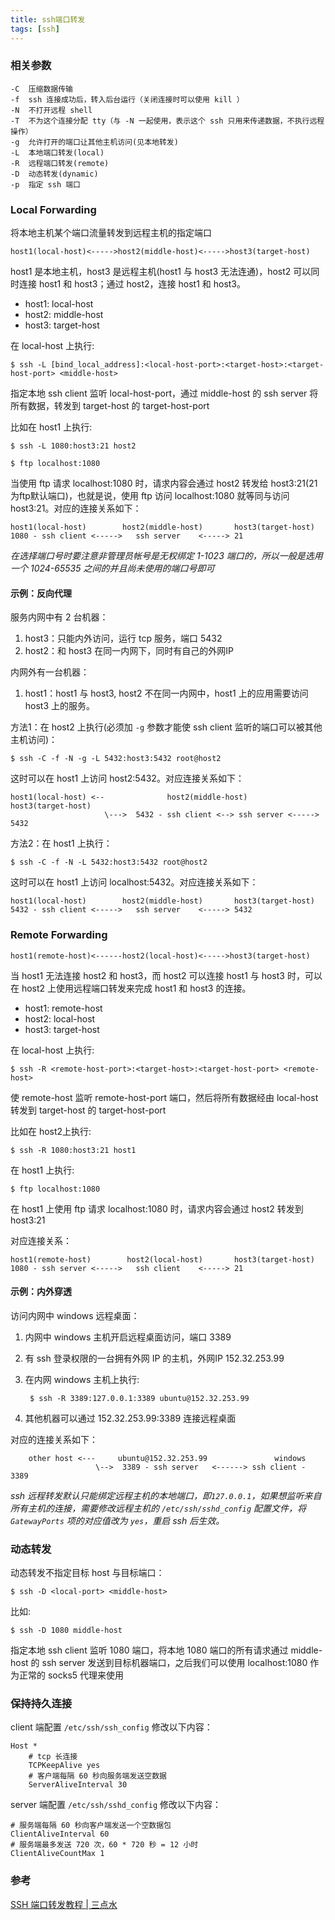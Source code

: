 ```yaml
---
title: ssh端口转发
tags: [ssh]
---
```


### 相关参数

    -C  压缩数据传输
    -f  ssh 连接成功后，转入后台运行（关闭连接时可以使用 kill ）
    -N  不打开远程 shell
    -T  不为这个连接分配 tty（与 -N 一起使用，表示这个 ssh 只用来传递数据，不执行远程操作）
    -g  允许打开的端口让其他主机访问(见本地转发)
    -L  本地端口转发(local)
    -R  远程端口转发(remote)
    -D  动态转发(dynamic)
    -p  指定 ssh 端口

### Local Forwarding

将本地主机某个端口流量转发到远程主机的指定端口

    host1(local-host)<----->host2(middle-host)<----->host3(target-host)

host1 是本地主机，host3 是远程主机(host1 与 host3 无法连通)，host2 可以同时连接 host1 和 host3；通过 host2，连接 host1 和 host3。

* host1: local-host
* host2: middle-host
* host3: target-host

在 local-host 上执行:

    $ ssh -L [bind_local_address]:<local-host-port>:<target-host>:<target-host-port> <middle-host>

指定本地 ssh client 监听 local-host-port，通过 middle-host 的 ssh server 将所有数据，转发到 target-host 的 target-host-port

比如在 host1 上执行:

    $ ssh -L 1080:host3:21 host2

    $ ftp localhost:1080

当使用 ftp 请求 localhost:1080 时，请求内容会通过 host2 转发给 host3:21(21为ftp默认端口)，也就是说，使用 ftp 访问 localhost:1080 就等同与访问 host3:21。对应的连接关系如下：

    host1(local-host)        host2(middle-host)       host3(target-host)
    1080 - ssh client <----->   ssh server    <-----> 21


*在选择端口号时要注意非管理员帐号是无权绑定 1-1023 端口的，所以一般是选用一个 1024-65535 之间的并且尚未使用的端口号即可*

#### 示例：反向代理

服务内网中有 2 台机器：
1. host3：只能内外访问，运行 tcp 服务，端口 5432
2. host2：和 host3 在同一内网下，同时有自己的外网IP

内网外有一台机器：
1. host1：host1 与 host3, host2 不在同一内网中，host1 上的应用需要访问 host3 上的服务。

方法1：在 host2 上执行(必须加 `-g` 参数才能使 ssh client 监听的端口可以被其他主机访问)：

    $ ssh -C -f -N -g -L 5432:host3:5432 root@host2

这时可以在 host1 上访问 host2:5432。对应连接关系如下：

    host1(local-host) <--              host2(middle-host)                 host3(target-host)
                         \--->  5432 - ssh client <--> ssh server <-----> 5432

方法2：在 host1 上执行：

    $ ssh -C -f -N -L 5432:host3:5432 root@host2

这时可以在 host1 上访问 localhost:5432。对应连接关系如下：

    host1(local-host)        host2(middle-host)       host3(target-host)
    5432 - ssh client <----->   ssh server    <-----> 5432

### Remote Forwarding

    host1(remote-host)<------host2(local-host)<----->host3(target-host)

当 host1 无法连接 host2 和 host3，而 host2 可以连接 host1 与 host3 时，可以在 host2 上使用远程端口转发来完成 host1 和 host3 的连接。

* host1: remote-host
* host2: local-host
* host3: target-host

在 local-host 上执行:

    $ ssh -R <remote-host-port>:<target-host>:<target-host-port> <remote-host>

使 remote-host 监听 remote-host-port 端口，然后将所有数据经由 local-host 转发到 target-host 的 target-host-port

比如在 host2上执行:

    $ ssh -R 1080:host3:21 host1

在 host1 上执行:

    $ ftp localhost:1080

在 host1 上使用 ftp 请求 localhost:1080 时，请求内容会通过 host2 转发到 host3:21

对应连接关系：

    host1(remote-host)        host2(local-host)       host3(target-host)
    1080 - ssh server <----->   ssh client    <-----> 21

#### 示例：内外穿透

访问内网中 windows 远程桌面：

1. 内网中 windows 主机开启远程桌面访问，端口 3389
2. 有 ssh 登录权限的一台拥有外网 IP 的主机，外网IP 152.32.253.99
3. 在内网 windows 主机上执行:

        $ ssh -R 3389:127.0.0.1:3389 ubuntu@152.32.253.99

4. 其他机器可以通过 152.32.253.99:3389 连接远程桌面


对应的连接关系如下：

        other host <---     ubuntu@152.32.253.99               windows
                       \-->  3389 - ssh server   <------> ssh client - 3389


*ssh 远程转发默认只能绑定远程主机的本地端口，即`127.0.0.1`，如果想监听来自所有主机的连接，需要修改远程主机的 `/etc/ssh/sshd_config` 配置文件，将 `GatewayPorts` 项的对应值改为 `yes`，重启 ssh 后生效。*


### 动态转发

动态转发不指定目标 host 与目标端口：

    $ ssh -D <local-port> <middle-host>

比如:

    $ ssh -D 1080 middle-host

指定本地 ssh client 监听 1080 端口，将本地 1080 端口的所有请求通过 middle-host 的 ssh server 发送到目标机器端口，之后我们可以使用 localhost:1080 作为正常的 socks5 代理来使用

### 保持持久连接

client 端配置 `/etc/ssh/ssh_config` 修改以下内容：

``` sshconfig
Host *
    # tcp 长连接
    TCPKeepAlive yes
    # 客户端每隔 60 秒向服务端发送空数据
    ServerAliveInterval 30
```

server 端配置 `/etc/ssh/sshd_config` 修改以下内容：

``` sshdconfig
# 服务端每隔 60 秒向客户端发送一个空数据包
ClientAliveInterval 60
# 服务端最多发送 720 次，60 * 720 秒 = 12 小时
ClientAliveCountMax 1
```

### 参考

[SSH 端口转发教程 | 三点水](https://lotabout.me/2019/SSH-Port-Forwarding/)
